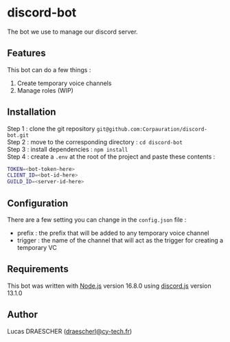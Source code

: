 # discord-bot
The bot we use to manage our discord server.

## Features
This bot can do a few things :
<ol>
  <li>Create temporary voice channels</li>
  <li>Manage roles (WIP)</li>
</ol>

## Installation
Step 1 : clone the git repository `git@github.com:Corpauration/discord-bot.git` <br>
Step 2 : move to the corresponding directory : `cd discord-bot` <br>
Step 3 : install dependencies : `npm install` <br>
Step 4 : create a `.env` at the root of the project and paste these contents : 
```bash
TOKEN=<bot-token-here>
CLIENT_ID=<bot-id-here>
GUILD_ID=<server-id-here>
```

## Configuration
There are a few setting you can change in the `config.json` file :
<ul>
  <li>prefix : the prefix that will be added to any temporary voice channel</li>
  <li>trigger : the name of the channel that will act as the trigger for creating a temporary VC</li>
</ul>

## Requirements
This bot was written with [Node.js](https://nodejs.org/) version 16.8.0 using [discord.js](https://discord.js.org/) version 13.1.0

## Author
Lucas DRAESCHER (draescherl@cy-tech.fr)